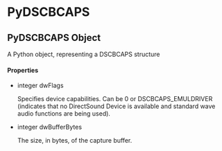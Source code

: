# PyDSCBCAPS


## PyDSCBCAPS Object

A Python object, representing a DSCBCAPS structure

#### Properties

  - integer dwFlags

    Specifies device capabilities\. Can be 0 or DSCBCAPS\_EMULDRIVER \(indicates that no DirectSound Device is available and standard wave audio functions are being used\)\.

  - integer dwBufferBytes

    The size, in bytes, of the capture buffer\.